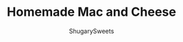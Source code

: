 ---
layout: ../../layouts/MarkdownPostLayout.astro
title: Homemade Mac and Cheese
author: ShugarySweets
pubDate: 2019-01-15
description: "Ritz Cracker Mac and Cheese is made with two kinds of cheese and is topped with buttery Ritz crackers for a creamy, rich side or main dish that the whole family will love."
image_url: https://www.shugarysweets.com/wp-content/uploads/2019/01/mac-and-cheese-ritz-6.jpg
tags: ["Side Dishes","American"]
calories: 527
protein: 20
carbohydrates: 25
fats: 39
fiber: 1
ingredients: ["16 ounce elbow macaroni","4 Tablespoons unsalted butter","2 cups skim milk","1/2 cup all-purpose flour","2 cups heavy whipping cream","1 1/2 teaspoon kosher salt","3/4 teaspoon pepper","1/2 teaspoon dry mustard","1 Tablespoon worcestershire sauce","1/2 pound Gruyere cheese","1 pound Cheddar Cheese","24 Ritz crackers"]
serves: 12
time: "1 hour"
prepTime: "15 minutes"
instructions: ["Prepare macaroni according to package directions. Set aside.","In large pot, melt butter. Add skim milk and bring to near boiling over medium high heat. Reduce heat to medium and sprinkle in flour. Whisk vigorously over medium heat for 1-2 minutes. Mixture should be thick and boiling. Slowly add cream, while whisking. Add in salt, pepper, mustard and worcestershire sauce. Reduce heat to low and continue to stir for about 5 minutes.","In food processor, shred Gruyere and Cheddar cheese. Add to pot, stir until thoroughly combined.","Add cooked macaroni to cheese mixture. Pour into a 13x9 dish.","In large ziploc, crush 14 Ritz crackers. Sprinkle over top of macaroni. Lay 10 crackers on top, spaced evenly.","Bake in a 375 degree oven, uncovered, for 30 minutes. Enjoy hot!"]
nutrition: ["527 calories","25 grams carbohydrates","114 milligrams cholesterol","39 grams fat","1 grams fiber","20 grams protein","23 grams saturated fat","803 grams sodium","4 grams sugar","1 grams trans fat","13 grams unsaturated fat"]
---
